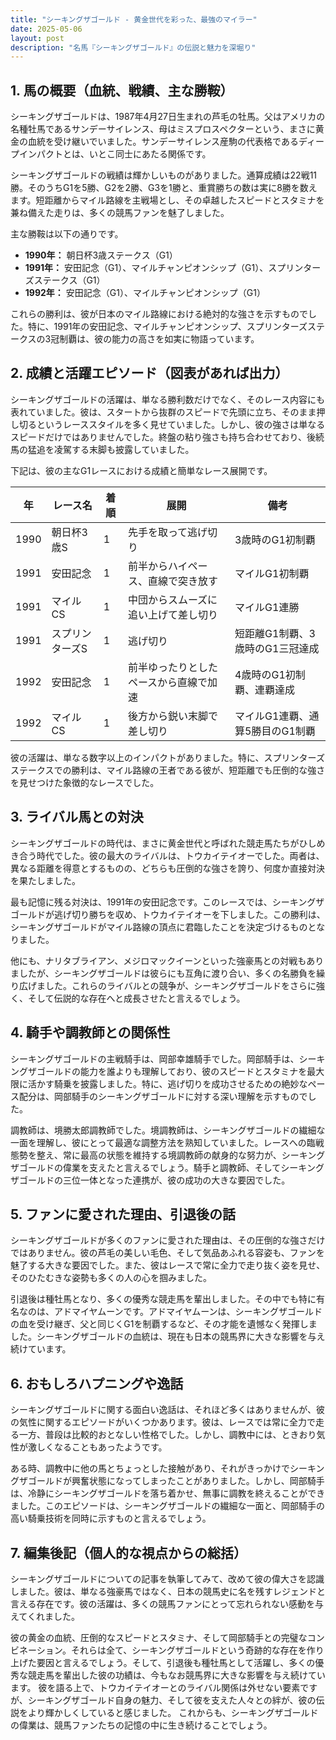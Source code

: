 ```yaml
---
title: "シーキングザゴールド - 黄金世代を彩った、最強のマイラー"
date: 2025-05-06
layout: post
description: "名馬『シーキングザゴールド』の伝説と魅力を深堀り"
---
```


## 1. 馬の概要（血統、戦績、主な勝鞍）

シーキングザゴールドは、1987年4月27日生まれの芦毛の牡馬。父はアメリカの名種牡馬であるサンデーサイレンス、母はミスプロスペクターという、まさに黄金の血統を受け継いでいました。サンデーサイレンス産駒の代表格であるディープインパクトとは、いとこ同士にあたる関係です。

シーキングザゴールドの戦績は輝かしいものがありました。通算成績は22戦11勝。そのうちG1を5勝、G2を2勝、G3を1勝と、重賞勝ちの数は実に8勝を数えます。短距離からマイル路線を主戦場とし、その卓越したスピードとスタミナを兼ね備えた走りは、多くの競馬ファンを魅了しました。

主な勝鞍は以下の通りです。

* **1990年：** 朝日杯3歳ステークス（G1）
* **1991年：** 安田記念（G1）、マイルチャンピオンシップ（G1）、スプリンターズステークス（G1）
* **1992年：** 安田記念（G1）、マイルチャンピオンシップ（G1）


これらの勝利は、彼が日本のマイル路線における絶対的な強さを示すものでした。特に、1991年の安田記念、マイルチャンピオンシップ、スプリンターズステークスの3冠制覇は、彼の能力の高さを如実に物語っています。


## 2. 成績と活躍エピソード（図表があれば出力）

シーキングザゴールドの活躍は、単なる勝利数だけでなく、そのレース内容にも表れていました。彼は、スタートから抜群のスピードで先頭に立ち、そのまま押し切るというレーススタイルを多く見せていました。しかし、彼の強さは単なるスピードだけではありませんでした。終盤の粘り強さも持ち合わせており、後続馬の猛追を凌駕する末脚も披露していました。

下記は、彼の主なG1レースにおける成績と簡単なレース展開です。

| 年 | レース名          | 着順 | 展開                                     | 備考                                           |
|---|-------------------|-----|------------------------------------------|------------------------------------------------|
| 1990 | 朝日杯3歳S       | 1   | 先手を取って逃げ切り                       | 3歳時のG1初制覇                               |
| 1991 | 安田記念         | 1   | 前半からハイペース、直線で突き放す          | マイルG1初制覇                               |
| 1991 | マイルCS         | 1   | 中団からスムーズに追い上げて差し切り       | マイルG1連勝                               |
| 1991 | スプリンターズS   | 1   | 逃げ切り                                 | 短距離G1制覇、3歳時のG1三冠達成                |
| 1992 | 安田記念         | 1   | 前半ゆったりとしたペースから直線で加速      | 4歳時のG1初制覇、連覇達成                       |
| 1992 | マイルCS         | 1   | 後方から鋭い末脚で差し切り                 | マイルG1連覇、通算5勝目のG1制覇               |


彼の活躍は、単なる数字以上のインパクトがありました。特に、スプリンターズステークスでの勝利は、マイル路線の王者である彼が、短距離でも圧倒的な強さを見せつけた象徴的なレースでした。


## 3. ライバル馬との対決

シーキングザゴールドの時代は、まさに黄金世代と呼ばれた競走馬たちがひしめき合う時代でした。彼の最大のライバルは、トウカイテイオーでした。両者は、異なる距離を得意とするものの、どちらも圧倒的な強さを誇り、何度か直接対決を果たしました。

最も記憶に残る対決は、1991年の安田記念です。このレースでは、シーキングザゴールドが逃げ切り勝ちを収め、トウカイテイオーを下しました。この勝利は、シーキングザゴールドがマイル路線の頂点に君臨したことを決定づけるものとなりました。

他にも、ナリタブライアン、メジロマックイーンといった強豪馬との対戦もありましたが、シーキングザゴールドは彼らにも互角に渡り合い、多くの名勝負を繰り広げました。これらのライバルとの競争が、シーキングザゴールドをさらに強く、そして伝説的な存在へと成長させたと言えるでしょう。


## 4. 騎手や調教師との関係性

シーキングザゴールドの主戦騎手は、岡部幸雄騎手でした。岡部騎手は、シーキングザゴールドの能力を誰よりも理解しており、彼のスピードとスタミナを最大限に活かす騎乗を披露しました。特に、逃げ切りを成功させるための絶妙なペース配分は、岡部騎手のシーキングザゴールドに対する深い理解を示すものでした。

調教師は、境勝太郎調教師でした。境調教師は、シーキングザゴールドの繊細な一面を理解し、彼にとって最適な調整方法を熟知していました。レースへの臨戦態勢を整え、常に最高の状態を維持する境調教師の献身的な努力が、シーキングザゴールドの偉業を支えたと言えるでしょう。騎手と調教師、そしてシーキングザゴールドの三位一体となった連携が、彼の成功の大きな要因でした。


## 5. ファンに愛された理由、引退後の話

シーキングザゴールドが多くのファンに愛された理由は、その圧倒的な強さだけではありません。彼の芦毛の美しい毛色、そして気品あふれる容姿も、ファンを魅了する大きな要因でした。また、彼はレースで常に全力で走り抜く姿を見せ、そのひたむきな姿勢も多くの人の心を掴みました。

引退後は種牡馬となり、多くの優秀な競走馬を輩出しました。その中でも特に有名なのは、アドマイヤムーンです。アドマイヤムーンは、シーキングザゴールドの血を受け継ぎ、父と同じくG1を制覇するなど、その才能を遺憾なく発揮しました。シーキングザゴールドの血統は、現在も日本の競馬界に大きな影響を与え続けています。


## 6. おもしろハプニングや逸話

シーキングザゴールドに関する面白い逸話は、それほど多くはありませんが、彼の気性に関するエピソードがいくつかあります。彼は、レースでは常に全力で走る一方、普段は比較的おとなしい性格でした。しかし、調教中には、ときおり気性が激しくなることもあったようです。

ある時、調教中に他の馬とちょっとした接触があり、それがきっかけでシーキングザゴールドが興奮状態になってしまったことがありました。しかし、岡部騎手は、冷静にシーキングザゴールドを落ち着かせ、無事に調教を終えることができました。このエピソードは、シーキングザゴールドの繊細な一面と、岡部騎手の高い騎乗技術を同時に示すものと言えるでしょう。


## 7. 編集後記（個人的な視点からの総括）

シーキングザゴールドについての記事を執筆してみて、改めて彼の偉大さを認識しました。彼は、単なる強豪馬ではなく、日本の競馬史に名を残すレジェンドと言える存在です。彼の活躍は、多くの競馬ファンにとって忘れられない感動を与えてくれました。

彼の黄金の血統、圧倒的なスピードとスタミナ、そして岡部騎手との完璧なコンビネーション。それらは全て、シーキングザゴールドという奇跡的な存在を作り上げた要因と言えるでしょう。そして、引退後も種牡馬として活躍し、多くの優秀な競走馬を輩出した彼の功績は、今もなお競馬界に大きな影響を与え続けています。  彼を語る上で、トウカイテイオーとのライバル関係は外せない要素ですが、シーキングザゴールド自身の魅力、そして彼を支えた人々との絆が、彼の伝説をより輝かしくしていると感じました。  これからも、シーキングザゴールドの偉業は、競馬ファンたちの記憶の中に生き続けることでしょう。
